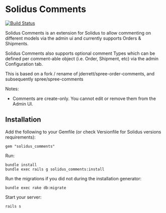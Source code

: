 Solidus Comments
==============

[![Build Status](https://travis-ci.org/solidusio-contrib/solidus_comments.svg?branch=master)](https://travis-ci.org/solidusio-contrib/solidus_comments)

Solidus Comments is an extension for Solidus to allow commenting on different models via the
admin ui and currently supports Orders & Shipments.

Solidus Comments also supports optional comment Types which can be defined per comment-able
object (i.e. Order, Shipment, etc) via the admin Configuration tab.

This is based on a fork / rename of jderrett/spree-order-comments, and subsequently spree/spree-comments

Notes:

* Comments are create-only.  You cannot edit or remove them from the Admin UI.

Installation
------------

Add the following to your Gemfile (or check Versionfile for Solidus versions requirements):

    gem "solidus_comments"

Run:

```shell
bundle install
bundle exec rails g solidus_comments:install
```

Run the migrations if you did not during the installation generator:

    bundle exec rake db:migrate

Start your server:

    rails s
